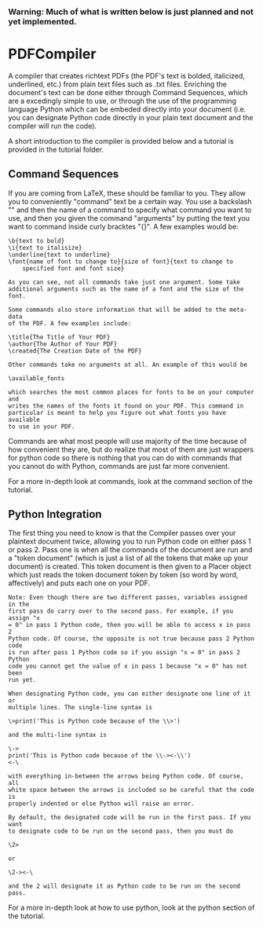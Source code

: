 ### Warning: Much of what is written below is just planned and not yet implemented.

# PDFCompiler

A compiler that creates richtext PDFs (the PDF's text is bolded, italicized,
    underlined, etc.) from plain text files such as .txt files. Enriching
    the document's text can be done either through Command Sequences,
    which are a excedingly simple to use, or through the use of the programming
    language Python which can be embeded directly into your document (i.e. you
    can designate Python code directly in your plain text document and the
    compiler will run the code).

A short introduction to the compiler is provided below and a tutorial is
    provided in the tutorial folder.

## Command Sequences

If you are coming from LaTeX, these should be familiar to you. They allow
    you to conveniently "command" text be a certain way. You use a backslash
    "\" and then the name of a command to specify what command you want to
    use, and then you given the command "arguments" by putting the text you
    want to command inside curly bracktes "{}". A few examples would be:

    \b{text to bold}
    \i{text to italisize}
    \underline{text to underline}
    \font{name of font to change to}{size of font}{text to change to
        specified font and font size}

    As you can see, not all commands take just one argument. Some take
    additional arguments such as the name of a font and the size of the font.

    Some commands also store information that will be added to the meta-data
    of the PDF. A few examples include:

    \title{The Title of Your PDF}
    \author{The Author of Your PDF}
    \created{The Creation Date of the PDF}

    Other commands take no arguments at all. An example of this would be

    \available_fonts

    which searches the most common places for fonts to be on your computer and
    writes the names of the fonts it found on your PDF. This command in
    particular is meant to help you figure out what fonts you have available
    to use in your PDF.

Commands are what most people will use majority of the time because of how
    convenient they are, but do realize that most of them are just wrappers for
    python code so there is nothing that you can do with commands that you
    cannot do with Python, commands are just far more convenient.

For a more in-depth look at commands, look at the command section of the
    tutorial.

## Python Integration

The first thing you need to know is that the Compiler passes over your
    plaintext document twice, allowing you to run Python code on either pass
    1 or pass 2. Pass one is when all the commands of the document are run
    and a "token document" (which is just a list of all the tokens that make
    up your document) is created. This token document is then given to a Placer
    object which just reads the token document token by token (so word by word,
    affectively) and puts each one on your PDF.

    Note: Even though there are two different passes, variables assigned in the
    first pass do carry over to the second pass. For example, if you assign "x
    = 0" in pass 1 Python code, then you will be able to access x in pass 2
    Python code. Of course, the opposite is not true because pass 2 Python code
    is run after pass 1 Python code so if you assign "x = 0" in pass 2 Python
    code you cannot get the value of x in pass 1 because "x = 0" has not been
    run yet.

    When designating Python code, you can either designate one line of it or
    multiple lines. The single-line syntax is

    \>print('This is Python code because of the \\>')

    and the multi-line syntax is

    \->
    print('This is Python code because of the \\-><-\\')
    <-\

    with everything in-between the arrows being Python code. Of course, all
    white space between the arrows is included so be careful that the code is
    properly indented or else Python will raise an error.

    By default, the designated code will be run in the first pass. If you want
    to designate code to be run on the second pass, then you must do

    \2>

    or

    \2-><-\

    and the 2 will designate it as Python code to be run on the second pass.

For a more in-depth look at how to use python, look at the python section of
    the tutorial.


